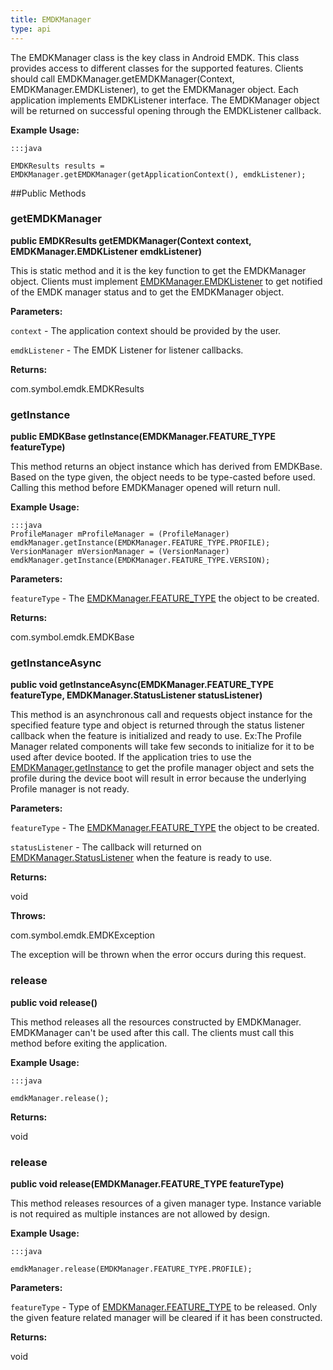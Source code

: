 ```yaml
---
title: EMDKManager
type: api
---
```



The EMDKManager class is the key class in Android EMDK. This class provides access to different classes for the supported features. 
 Clients should call EMDKManager.getEMDKManager(Context, EMDKManager.EMDKListener), to get the EMDKManager object. 
 Each application implements EMDKListener interface. 
 The EMDKManager object will be returned on successful opening through the EMDKListener callback.
 
 

**Example Usage:**
	
	:::java
	
	EMDKResults results = EMDKManager.getEMDKManager(getApplicationContext(), emdkListener);
	


##Public Methods

### getEMDKManager

**public EMDKResults getEMDKManager(Context context, EMDKManager.EMDKListener emdkListener)**

This is static method and it is the key function to get the EMDKManager object.
 Clients must implement [ EMDKManager.EMDKListener](../EMDKManager-EMDKListener) to get notified of the EMDK manager status and to get the EMDKManager object.

**Parameters:**

`context` - The application context should be provided by the user.

`emdkListener` - The EMDK Listener for listener callbacks.

**Returns:**

com.symbol.emdk.EMDKResults

### getInstance

**public EMDKBase getInstance(EMDKManager.FEATURE_TYPE featureType)**

This method returns an object instance which has derived from EMDKBase. Based on the type given, the object needs to be type-casted before used.
 Calling this method before EMDKManager opened will return null. 
 

**Example Usage:**
	
	:::java
	ProfileManager mProfileManager = (ProfileManager) emdkManager.getInstance(EMDKManager.FEATURE_TYPE.PROFILE);
	VersionManager mVersionManager = (VersionManager) emdkManager.getInstance(EMDKManager.FEATURE_TYPE.VERSION);
	


**Parameters:**

`featureType` - The [ EMDKManager.FEATURE_TYPE](../EMDKManager-FEATURE_TYPE) the object to be created.

**Returns:**

com.symbol.emdk.EMDKBase

### getInstanceAsync

**public void getInstanceAsync(EMDKManager.FEATURE_TYPE featureType, EMDKManager.StatusListener statusListener)**

This method is an asynchronous call and requests object instance for the specified feature type and object
 is returned through the status listener callback when the feature is initialized and ready to use. 
 Ex:The Profile Manager related components will take few seconds to initialize for it to be used after device booted.
 If the application tries to use the [ EMDKManager.getInstance](../EMDKManager#getinstance) to get the profile manager object and
 sets the profile during the device boot will result in error because the underlying Profile manager is not ready. 
 
 

**Parameters:**

`featureType` - The [ EMDKManager.FEATURE_TYPE](../EMDKManager-FEATURE_TYPE) the object to be created.

`statusListener` - The callback will returned on [ EMDKManager.StatusListener](../EMDKManager-StatusListener) when the feature is ready to use.

**Returns:**

void

**Throws:**

com.symbol.emdk.EMDKException

The exception will be thrown when the error occurs during this request.

### release

**public void release()**

This method releases all the resources constructed by EMDKManager. EMDKManager can't be used after this call.
 The clients must call this method before exiting the application.
 
 

**Example Usage:**
	
	:::java
	
	emdkManager.release();
	


**Returns:**

void

### release

**public void release(EMDKManager.FEATURE_TYPE featureType)**

This method releases resources of a given manager type. Instance variable is not required as multiple instances are not allowed by design.
 
 

**Example Usage:**
	
	:::java
	
	emdkManager.release(EMDKManager.FEATURE_TYPE.PROFILE);
	


**Parameters:**

`featureType` - Type of [ EMDKManager.FEATURE_TYPE](../EMDKManager-FEATURE_TYPE) to be released. Only the given feature related manager will be cleared if it has been constructed.

**Returns:**

void

